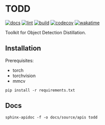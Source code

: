# TODD

[![docs](https://readthedocs.org/projects/toddai/badge/?version=latest)](https://toddai.readthedocs.io/en/latest/?badge=latest)
[![lint](https://github.com/LutingWang/todd/actions/workflows/lint.yaml/badge.svg)](https://github.com/LutingWang/todd/actions/workflows/lint.yaml)
[![build](https://github.com/LutingWang/todd/actions/workflows/build.yaml/badge.svg)](https://github.com/LutingWang/todd/actions/workflows/build.yaml)
[![codecov](https://codecov.io/gh/LutingWang/todd/branch/master/graph/badge.svg?token=BHDPCKVM1T)](https://codecov.io/gh/LutingWang/todd)
[![wakatime](https://wakatime.com/badge/github/LutingWang/todd.svg)](https://wakatime.com/badge/github/LutingWang/todd)

Toolkit for Object Detection Distillation.

## Installation

Prerequisites:
- torch
- torchvision
- mmcv

```shell
pip install -r requirements.txt
```

## Docs

```shell
sphinx-apidoc -f -o docs/source/apis todd
```
